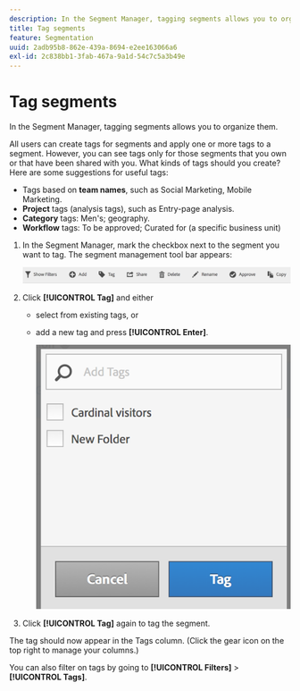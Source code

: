 ```yaml
---
description: In the Segment Manager, tagging segments allows you to organize them.
title: Tag segments
feature: Segmentation
uuid: 2adb95b8-862e-439a-8694-e2ee163066a6
exl-id: 2c838bb1-3fab-467a-9a1d-54c7c5a3b49e
---
```

# Tag segments

In the Segment Manager, tagging segments allows you to organize them.

All users can create tags for segments and apply one or more tags to a segment. However, you can see tags only for those segments that you own or that have been shared with you. What kinds of tags should you create? Here are some suggestions for useful tags:

* Tags based on **team names**, such as Social Marketing, Mobile Marketing.
* **Project** tags (analysis tags), such as Entry-page analysis.
* **Category** tags: Men's; geography.
* **Workflow** tags: To be approved; Curated for (a specific business unit)

1. In the Segment Manager, mark the checkbox next to the segment you want to tag. The segment management tool bar appears:

   ![](assets/segment_mgmt_toolbar.png)

1. Click **[!UICONTROL Tag]** and either

    * select from existing tags, or 
    * add a new tag and press **[!UICONTROL Enter]**.

      ![](assets/tagging_ui.png)

1. Click **[!UICONTROL Tag]** again to tag the segment.

The tag should now appear in the Tags column. (Click the gear icon on the top right to manage your columns.)

You can also filter on tags by going to **[!UICONTROL Filters]** > **[!UICONTROL Tags]**.
